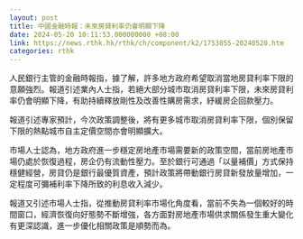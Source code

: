 ```yaml
---
layout: post
title: 中國金融時報：未來房貸利率仍會明顯下降
date: 2024-05-20 10:11:53.000000000 +08:00
link: https://news.rthk.hk/rthk/ch/component/k2/1753855-20240520.htm
categories: rthk
---
```


人民銀行主管的金融時報指，據了解，許多地方政府希望取消當地房貸利率下限的意願強烈。報道引述業內人士指，若絕大部分城市取消房貸利率下限，未來房貸利率仍會明顯下降，有助持續釋放剛性及改善性購房需求，紓緩房企回款壓力。

報道引述專家預計，今次政策調整後，將有更多城市取消房貸利率下限，個別保留下限的熱點城市自主定價空間亦會明顯擴大。

市場人士認為，地方政府進一步穩定房地產市場需要新的政策空間，當前房地產市場仍處於恢復過程，房企仍有流動性壓力。至於銀行可通過「以量補價」方式保持穩健經營，房貸仍是銀行最優質資產，預計政策將帶動銀行房貸新發放量增加，一定程度可彌補利率下降所致的利息收入減少。

報道又引述市場人士指，從推動房貸利率市場化角度看，當前不失為一個較好的時間窗口，經濟恢復向好態勢不斷增強，各方面對房地產市場供求關係發生重大變化有更深認識，進一步優化相關政策是順勢而為。
